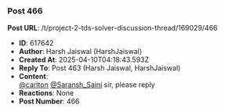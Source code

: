 ### Post 466
**Post URL**: /t/project-2-tds-solver-discussion-thread/169029/466
- **ID**: 617642
- **Author**: Harsh Jaiswal (HarshJaiswal)
- **Created At**: 2025-04-10T04:18:43.593Z
- **Reply To**: Post 463 (Harsh Jaiswal, HarshJaiswal)
- **Content**:  
  <a class="mention" href="/u/carlton">@carlton</a> <a class="mention" href="/u/saransh_saini">@Saransh_Saini</a> sir, please reply
- **Reactions**: None
- **Post Number**: 466


